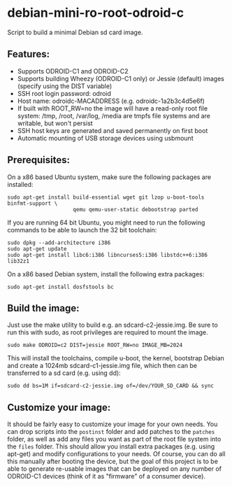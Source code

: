 debian-mini-ro-root-odroid-c
============================

Script to build a minimal Debian sd card image.

## Features:
* Supports ODROID-C1 and ODROID-C2
* Supports building Wheezy (ODROID-C1 only) or Jessie (default) images (specify using the DIST variable)
* SSH root login password: odroid
* Host name: odroidc-MACADDRESS (e.g. odroidc-1a2b3c4d5e6f)
* If built with ROOT_RW=no the image will have a read-only root file system: /tmp, /root, /var/log, /media are tmpfs file systems and are writable, but won't persist
* SSH host keys are generated and saved permanently on first boot
* Automatic mounting of USB storage devices using usbmount

## Prerequisites:
On a x86 based Ubuntu system, make sure the following packages are installed:
```
sudo apt-get install build-essential wget git lzop u-boot-tools binfmt-support \
                     qemu qemu-user-static debootstrap parted
```

If you are running 64 bit Ubuntu, you might need to run the following commands to be able to launch the 32 bit toolchain:
```
sudo dpkg --add-architecture i386
sudo apt-get update
sudo apt-get install libc6:i386 libncurses5:i386 libstdc++6:i386 lib32z1
```

On a x86 based Debian system, install the following extra packages:
```
sudo apt-get install dosfstools bc
```
## Build the image:
Just use the make utility to build e.g. an sdcard-c2-jessie.img.  Be sure to run this with sudo, as root privileges are required to mount the image.
```
sudo make ODROID=c2 DIST=jessie ROOT_RW=no IMAGE_MB=2024
```

This will install the toolchains, compile u-boot, the kernel, bootstrap Debian and create a 1024mb sdcard-c1-jessie.img file, which then can be transferred to a sd card (e.g. using dd):
```
sudo dd bs=1M if=sdcard-c2-jessie.img of=/dev/YOUR_SD_CARD && sync
```

## Customize your image:
It should be fairly easy to customize your image for your own needs.  You can drop scripts into the `postinst` folder and add patches to the `patches` folder, as well as add any files you want as part of the root file system into the `files` folder.  This should allow you install extra packages (e.g. using apt-get) and modify configurations to your needs.  Of course, you can do all this manually after booting the device, but the goal of this project is to be able to generate re-usable images that can be deployed on any number of ODROID-C1 devices (think of it as "firmware" of a consumer device).
